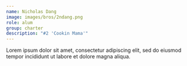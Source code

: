```yaml
---
name: Nicholas Dang
image: images/bros/2ndang.png
role: alum
group: charter
description: "#2 'Cookin Mama'"
---
```


Lorem ipsum dolor sit amet, consectetur adipiscing elit, sed do eiusmod tempor incididunt ut labore et dolore magna aliqua.
